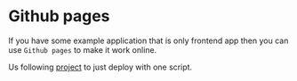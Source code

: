 # Github pages

If you have some example application that is only frontend app then you can use `Github pages` to make it work online.

Us following [project](https://github.com/tschaub/gh-pages) to just deploy with one script.
